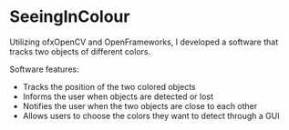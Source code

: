 # SeeingInColour
Utilizing ofxOpenCV and OpenFrameworks, I developed a software that tracks two objects of different colors.

Software features:
  - Tracks the position of the two colored objects
  - Informs the user when objects are detected or lost
  - Notifies the user when the two objects are close to each other
  - Allows users to choose the colors they want to detect through a GUI
